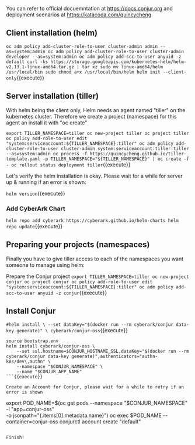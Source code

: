 
You can refer to official docuemntation at https://docs.conjur.org and deployment scenarios at https://katacoda.com/quincycheng 



## Client installation (helm)

`oc adm policy add-cluster-role-to-user cluster-admin admin --as=system:admin
oc adm policy add-cluster-role-to-user cluster-admin developer --as=system:admin
oc adm policy add-scc-to-user anyuid -z default
curl -ks https://storage.googleapis.com/kubernetes-helm/helm-v2.13.1-linux-amd64.tar.gz | tar xz
sudo mv linux-amd64/helm /usr/local/bin
sudo chmod a+x /usr/local/bin/helm
helm init --client-only`{{execute}}

## Server installation (tiller)

With helm being the client only, Helm needs an agent named "tiller" on the kubernetes cluster. Therefore we create a project (namespace) for this agent an install it with "oc create"

`export TILLER_NAMESPACE=tiller
oc new-project tiller
oc project tiller
oc policy add-role-to-user edit "system:serviceaccount:${TILLER_NAMESPACE}:tiller"
oc adm policy add-cluster-role-to-user cluster-admin system:serviceaccount:tiller:tiller --as=system:admin
oc process -f https://quincycheng.github.io/tiller-template.yaml -p TILLER_NAMESPACE="${TILLER_NAMESPACE}" | oc create -f -
oc rollout status deployment tiller`{{execute}}

Let's verify the helm installation is okay.  Please wait for a while for server up & running if an error is shown:

`helm version`{{execute}}

### Add CyberArk Chart

`helm repo add cyberark https://cyberark.github.io/helm-charts
helm repo update`{{execute}}

## Preparing your projects (namespaces)

Finally you have to give tiller access to each of the namespaces you want someone to manage using helm:

Prepare the Conjur project
`export TILLER_NAMESPACE=tiller
oc new-project conjur
oc project conjur
oc policy add-role-to-user edit "system:serviceaccount:${TILLER_NAMESPACE}:tiller"
oc adm policy add-scc-to-user anyuid -z conjur`{{execute}}

## Install Conjur
`#helm install \
  --set dataKey="$(docker run --rm cyberark/conjur data-key generate)" \
  cyberark/conjur-oss`{{execute}}


```
source bootstrap.env
helm install cyberark/conjur-oss \
    --set ssl.hostname=$CONJUR_HOSTNAME_SSL,dataKey="$(docker run --rm cyberark/conjur data-key generate)",authenticators="authn-k8s/dev\,authn" \
    --namespace "$CONJUR_NAMESPACE" \
    --name "$CONJUR_APP_NAME"
```{{execute}}

Create an Account for Conjur, please wait for a while to retry if an error is shown
```
export POD_NAME=$(oc get pods --namespace "$CONJUR_NAMESPACE" \
    -l "app=conjur-oss" \
    -o jsonpath="{.items[0].metadata.name}")
oc exec $POD_NAME --container=conjur-oss conjurctl account create "default"
```{{execute}}
  
Finish!   
 
